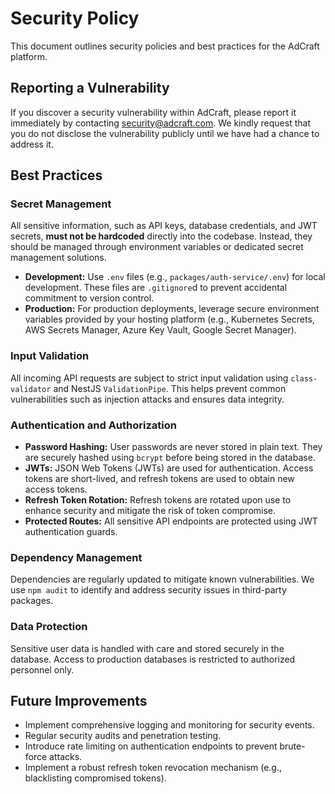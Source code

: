 # Security Policy

This document outlines security policies and best practices for the AdCraft platform.

## Reporting a Vulnerability

If you discover a security vulnerability within AdCraft, please report it immediately by contacting [security@adcraft.com](mailto:security@adcraft.com). We kindly request that you do not disclose the vulnerability publicly until we have had a chance to address it.

## Best Practices

### Secret Management

All sensitive information, such as API keys, database credentials, and JWT secrets, **must not be hardcoded** directly into the codebase. Instead, they should be managed through environment variables or dedicated secret management solutions.

*   **Development:** Use `.env` files (e.g., `packages/auth-service/.env`) for local development. These files are `.gitignore`d to prevent accidental commitment to version control.
*   **Production:** For production deployments, leverage secure environment variables provided by your hosting platform (e.g., Kubernetes Secrets, AWS Secrets Manager, Azure Key Vault, Google Secret Manager).

### Input Validation

All incoming API requests are subject to strict input validation using `class-validator` and NestJS `ValidationPipe`. This helps prevent common vulnerabilities such as injection attacks and ensures data integrity.

### Authentication and Authorization

*   **Password Hashing:** User passwords are never stored in plain text. They are securely hashed using `bcrypt` before being stored in the database.
*   **JWTs:** JSON Web Tokens (JWTs) are used for authentication. Access tokens are short-lived, and refresh tokens are used to obtain new access tokens.
*   **Refresh Token Rotation:** Refresh tokens are rotated upon use to enhance security and mitigate the risk of token compromise.
*   **Protected Routes:** All sensitive API endpoints are protected using JWT authentication guards.

### Dependency Management

Dependencies are regularly updated to mitigate known vulnerabilities. We use `npm audit` to identify and address security issues in third-party packages.

### Data Protection

Sensitive user data is handled with care and stored securely in the database. Access to production databases is restricted to authorized personnel only.

## Future Improvements

*   Implement comprehensive logging and monitoring for security events.
*   Regular security audits and penetration testing.
*   Introduce rate limiting on authentication endpoints to prevent brute-force attacks.
*   Implement a robust refresh token revocation mechanism (e.g., blacklisting compromised tokens).
